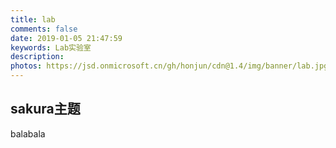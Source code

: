 ```yaml
---
title: lab
comments: false
date: 2019-01-05 21:47:59
keywords: Lab实验室
description: 
photos: https://jsd.onmicrosoft.cn/gh/honjun/cdn@1.4/img/banner/lab.jpg
---
```


## sakura主题
balabala
